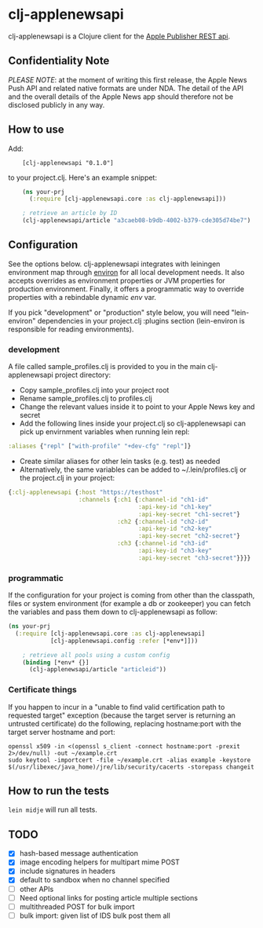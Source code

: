 # clj-applenewsapi

clj-applenewsapi is a Clojure client for the [Apple Publisher REST api](https://developer.apple.com/news-publisher/).

## Confidentiality Note

*PLEASE NOTE*: at the moment of writing this first release, the Apple News Push API and related native formats are under NDA. The detail of the API and the overall details of the Apple News app should therefore not be disclosed publicly in any way.

## How to use

Add:

        [clj-applenewsapi "0.1.0"]

to your project.clj. Here's an example snippet:

```clojure
    (ns your-prj
      (:require [clj-applenewsapi.core :as clj-applenewsapi]))

    ; retrieve an article by ID
    (clj-applenewsapi/article "a3caeb08-b9db-4002-b379-cde305d74be7")
```
## Configuration

See the options below. clj-applenewsapi integrates with leiningen environment map through [environ](https://github.com/weavejester/environ) for all local development needs. It also accepts overrides as environment properties or JVM properties for production environment. Finally, it offers a programmatic way to override properties with a rebindable dynamic *env* var.

If you pick "development" or "production" style below, you will need "lein-environ" dependencies in your project.clj :plugins section (lein-environ is responsible for reading environments).

### development

A file called sample_profiles.clj is provided to you in the main clj-applenewsapi project directory:

* Copy sample_profiles.clj into your project root
* Rename sample_profiles.clj to profiles.clj
* Change the relevant values inside it to point to your Apple News key and secret
* Add the following lines inside your project.clj so clj-applenewsapi can pick up envirnment variables when running lein repl:

```clojure
:aliases {"repl" ["with-profile" "+dev-cfg" "repl"]}
```

* Create similar aliases for other lein tasks (e.g. test) as needed
* Alternatively, the same variables can be added to ~/.lein/profiles.clj or the project.clj in your project:

```clojure
{:clj-applenewsapi {:host "https://testhost"
                    :channels {:ch1 {:channel-id "ch1-id"
                                     :api-key-id "ch1-key"
                                     :api-key-secret "ch1-secret"}
                               :ch2 {:channel-id "ch2-id"
                                     :api-key-id "ch2-key"
                                     :api-key-secret "ch2-secret"}
                               :ch3 {:channel-id "ch3-id"
                                     :api-key-id "ch3-key"
                                     :api-key-secret "ch3-secret"}}}}
```

### programmatic

If the configuration for your project is coming from other than the classpath, files or system environment (for example a db or zookeeper) you can fetch the variables and pass them down to clj-applenewsapi as follow:

```clojure
(ns your-prj
  (:require [clj-applenewsapi.core :as clj-applenewsapi]
            [clj-applenewsapi.config :refer [*env*]]))

    ; retrieve all pools using a custom config
    (binding [*env* {}]
      (clj-applenewsapi/article "articleid"))
```

### Certificate things

If you happen to incur in a "unable to find valid certification path to requested target" exception (because the target server is returning an untrusted certificate) do the following, replacing hostname:port with the target server hostname and port:

```
openssl x509 -in <(openssl s_client -connect hostname:port -prexit 2>/dev/null) -out ~/example.crt
sudo keytool -importcert -file ~/example.crt -alias example -keystore $(/usr/libexec/java_home)/jre/lib/security/cacerts -storepass changeit
```

## How to run the tests

`lein midje` will run all tests.

## TODO

* [x] hash-based message authentication
* [x] image encoding helpers for multipart mime POST
* [x] include signatures in headers
* [x] default to sandbox when no channel specified
* [ ] other APIs
* [ ] Need optional links for posting article multiple sections
* [ ] multithreaded POST for bulk import
* [ ] bulk import: given list of IDS bulk post them all
